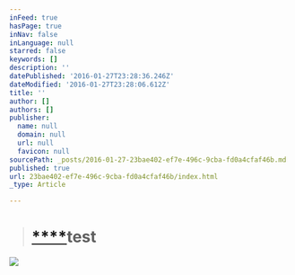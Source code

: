 ```yaml
---
inFeed: true
hasPage: true
inNav: false
inLanguage: null
starred: false
keywords: []
description: ''
datePublished: '2016-01-27T23:28:36.246Z'
dateModified: '2016-01-27T23:28:06.612Z'
title: ''
author: []
authors: []
publisher:
  name: null
  domain: null
  url: null
  favicon: null
sourcePath: _posts/2016-01-27-23bae402-ef7e-496c-9cba-fd0a4cfaf46b.md
published: true
url: 23bae402-ef7e-496c-9cba-fd0a4cfaf46b/index.html
_type: Article

---
```

> # [****][0]**test**

![](https://the-grid-user-content.s3-us-west-2.amazonaws.com/b2a4a829-1b87-4060-85bf-c8d1fad9a5e2.JPG)

[0]: null